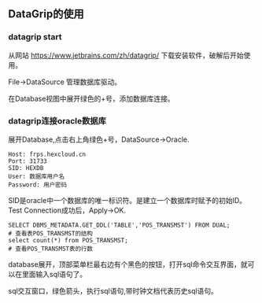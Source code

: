 ## DataGrip的使用

### datagrip start

从网站 https://www.jetbrains.com/zh/datagrip/ 下载安装软件，破解后开始使用。

File->DataSource 管理数据库驱动。

在Database视图中展开绿色的+号，添加数据库连接。

### datagrip连接oracle数据库

展开Database,点击右上角绿色+号，DataSource->Oracle.

```
Host: frps.hexcloud.cn
Port: 31733
SID: HEXDB
User: 数据库用户名
Password: 用户密码
```

SID是oracle中一个数据库的唯一标识符。是建立一个数据库时赋予的初始ID。
Test Connection成功后，Apply->OK.

```
SELECT DBMS_METADATA.GET_DDL('TABLE','POS_TRANSMST') FROM DUAL;
# 查看表POS_TRANSMST的结构
select count(*) from POS_TRANSMST;
# 查看POS_TRANSMST表的行数
```

database展开，顶部菜单栏最右边有个黑色的按钮，打开sql命令交互界面，就可以在里面输入sql语句了。

sql交互窗口，绿色箭头，执行sql语句,带时钟文档代表历史sql语句。

